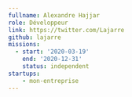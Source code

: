 ```yaml
---
fullname: Alexandre Hajjar
role: Développeur
link: https://twitter.com/Lajarre
github: lajarre
missions:
  - start: '2020-03-19'
    end: '2020-12-31'
    status: independent
startups:
    - mon-entreprise
---
```

